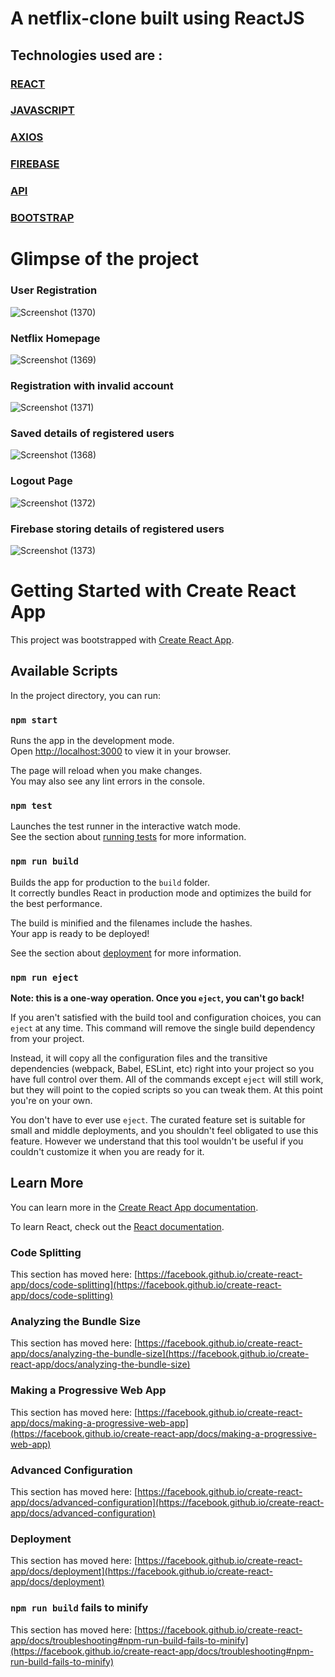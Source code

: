 # A netflix-clone built using ReactJS
## Technologies used are :
### [REACT](https://react.dev/)
### [JAVASCRIPT](https://en.wikipedia.org/wiki/JavaScript)
### [AXIOS](https://www.npmjs.com/package/axios)
### [FIREBASE](https://firebase.google.com/)
### [API](https://developer.themoviedb.org/reference/search-movie)
### [BOOTSTRAP](https://getbootstrap.com/)


# Glimpse of the project
### User Registration

![Screenshot (1370)](https://github.com/aanchaltripathy/react-netflix/assets/86507308/9b236568-ffab-4194-b660-7ac5ae21ea70)

### Netflix Homepage
![Screenshot (1369)](https://github.com/aanchaltripathy/react-netflix/assets/86507308/775cdeed-17db-4730-bca8-3b8079dc7653)

### Registration with invalid account

![Screenshot (1371)](https://github.com/aanchaltripathy/react-netflix/assets/86507308/5a983306-b98a-45a2-8591-802d08c60d52)

### Saved details of registered users

![Screenshot (1368)](https://github.com/aanchaltripathy/react-netflix/assets/86507308/6d667ae3-39fc-4dc7-ab1b-fa892d334aba)
### Logout Page

![Screenshot (1372)](https://github.com/aanchaltripathy/react-netflix/assets/86507308/a39faca4-af05-44ee-a45c-4f1bc8389500)

### Firebase storing details of registered users

![Screenshot (1373)](https://github.com/aanchaltripathy/react-netflix/assets/86507308/3521e7a8-5904-44ce-84ee-1e75c398fc3b)

# Getting Started with Create React App

This project was bootstrapped with [Create React App](https://github.com/facebook/create-react-app).

## Available Scripts

In the project directory, you can run:

### `npm start`

Runs the app in the development mode.\
Open [http://localhost:3000](http://localhost:3000) to view it in your browser.

The page will reload when you make changes.\
You may also see any lint errors in the console.

### `npm test`

Launches the test runner in the interactive watch mode.\
See the section about [running tests](https://facebook.github.io/create-react-app/docs/running-tests) for more information.

### `npm run build`

Builds the app for production to the `build` folder.\
It correctly bundles React in production mode and optimizes the build for the best performance.

The build is minified and the filenames include the hashes.\
Your app is ready to be deployed!

See the section about [deployment](https://facebook.github.io/create-react-app/docs/deployment) for more information.

### `npm run eject`

**Note: this is a one-way operation. Once you `eject`, you can't go back!**

If you aren't satisfied with the build tool and configuration choices, you can `eject` at any time. This command will remove the single build dependency from your project.

Instead, it will copy all the configuration files and the transitive dependencies (webpack, Babel, ESLint, etc) right into your project so you have full control over them. All of the commands except `eject` will still work, but they will point to the copied scripts so you can tweak them. At this point you're on your own.

You don't have to ever use `eject`. The curated feature set is suitable for small and middle deployments, and you shouldn't feel obligated to use this feature. However we understand that this tool wouldn't be useful if you couldn't customize it when you are ready for it.

## Learn More

You can learn more in the [Create React App documentation](https://facebook.github.io/create-react-app/docs/getting-started).

To learn React, check out the [React documentation](https://reactjs.org/).

### Code Splitting

This section has moved here: [https://facebook.github.io/create-react-app/docs/code-splitting](https://facebook.github.io/create-react-app/docs/code-splitting)

### Analyzing the Bundle Size

This section has moved here: [https://facebook.github.io/create-react-app/docs/analyzing-the-bundle-size](https://facebook.github.io/create-react-app/docs/analyzing-the-bundle-size)

### Making a Progressive Web App

This section has moved here: [https://facebook.github.io/create-react-app/docs/making-a-progressive-web-app](https://facebook.github.io/create-react-app/docs/making-a-progressive-web-app)

### Advanced Configuration

This section has moved here: [https://facebook.github.io/create-react-app/docs/advanced-configuration](https://facebook.github.io/create-react-app/docs/advanced-configuration)

### Deployment

This section has moved here: [https://facebook.github.io/create-react-app/docs/deployment](https://facebook.github.io/create-react-app/docs/deployment)

### `npm run build` fails to minify

This section has moved here: [https://facebook.github.io/create-react-app/docs/troubleshooting#npm-run-build-fails-to-minify](https://facebook.github.io/create-react-app/docs/troubleshooting#npm-run-build-fails-to-minify)
